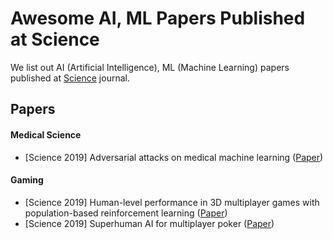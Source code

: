 # Awesome AI, ML Papers Published at Science
We list out AI (Artificial Intelligence), ML (Machine Learning) papers published at [Science](https://www.science.org/) journal.

## Papers
#### Medical Science
- [Science 2019] Adversarial attacks on medical machine learning ([Paper](https://www.science.org/doi/full/10.1126/science.aaw4399))


#### Gaming
- [Science 2019] Human-level performance in 3D multiplayer games with population-based reinforcement learning ([Paper](https://www.science.org/doi/full/10.1126/science.aau6249))
- [Science 2019] Superhuman AI for multiplayer poker ([Paper](https://www.science.org/doi/full/10.1126/science.aay2400))
